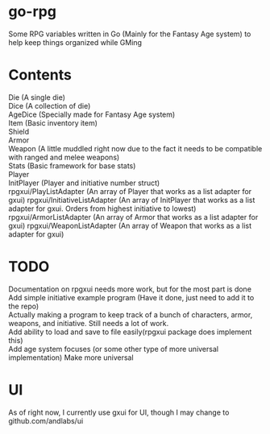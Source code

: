 # go-rpg
Some RPG variables written in Go (Mainly for the Fantasy Age system) to help keep things organized while GMing

# Contents  
Die (A single die)  
Dice (A collection of die)  
AgeDice (Specially made for Fantasy Age system)  
Item (Basic inventory item)  
Shield  
Armor  
Weapon (A little muddled right now due to the fact it needs to be compatible with ranged and melee weapons)  
Stats (Basic framework for base stats)  
Player  
InitPlayer (Player and initiative number struct)  
rpgxui/PlayListAdapter (An array of Player that works as a list adapter for gxui)
rpgxui/InitiativeListAdapter (An array of InitPlayer that works as a list adapter for gxui. Orders from highest initiative to lowest)
rpgxui/ArmorListAdapter (An array of Armor that works as a list adapter for gxui)
rpgxui/WeaponListAdapter (An array of Weapon that works as a list adapter for gxui)


# TODO
Documentation on rpgxui needs more work, but for the most part is done
Add simple initiative example program (Have it done, just need to add it to the repo)  
   Actually making a program to keep track of a bunch of characters, armor, weapons, and initiative. Still needs a lot of work.  
Add ability to load and save to file easily(rpgxui package does implement this)  
Add age system focuses (or some other type of more universal implementation)
Make more universal  

# UI
As of right now, I currently use gxui for UI, though I may change to github.com/andlabs/ui
